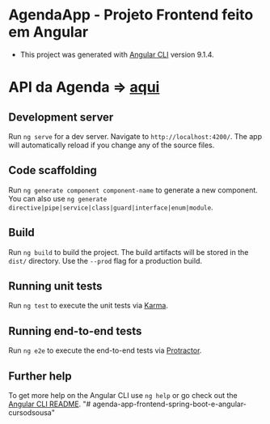 # AgendaApp - Projeto Frontend feito em Angular
- This project was generated with [Angular CLI](https://github.com/angular/angular-cli) version 9.1.4.

# API da Agenda => [aqui](https://github.com/Henderson-da-rocha-porfirio/agenda-api-spring-boot-e-angular-cursodsousa)

## Development server

Run `ng serve` for a dev server. Navigate to `http://localhost:4200/`. The app will automatically reload if you change any of the source files.

## Code scaffolding

Run `ng generate component component-name` to generate a new component. You can also use `ng generate directive|pipe|service|class|guard|interface|enum|module`.

## Build

Run `ng build` to build the project. The build artifacts will be stored in the `dist/` directory. Use the `--prod` flag for a production build.

## Running unit tests

Run `ng test` to execute the unit tests via [Karma](https://karma-runner.github.io).

## Running end-to-end tests

Run `ng e2e` to execute the end-to-end tests via [Protractor](http://www.protractortest.org/).

## Further help

To get more help on the Angular CLI use `ng help` or go check out the [Angular CLI README](https://github.com/angular/angular-cli/blob/master/README.md).
"# agenda-app-frontend-spring-boot-e-angular-cursodsousa"  
